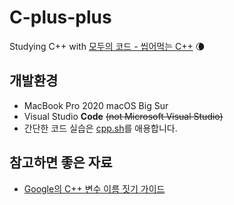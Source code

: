 # C-plus-plus
Studying C++ with [모두의 코드 - 씹어먹는 C++](https://modoocode.com/135) 🌘


## 개발환경
- MacBook Pro 2020 macOS Big Sur
- Visual Studio **Code** ~~(not Microsoft Visual Studio)~~
- 간단한 코드 실습은 [cpp.sh](cpp.sh)를 애용합니다.

## 참고하면 좋은 자료
- [Google의 C++ 변수 이름 짓기 가이드](https://google.github.io/styleguide/cppguide.html#Variable_Names)
